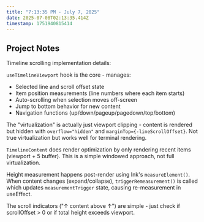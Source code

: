 ```yaml
---
title: "7:13:35 PM - July 7, 2025"
date: 2025-07-08T02:13:35.414Z
timestamp: 1751940815414
---
```


## Project Notes

Timeline scrolling implementation details:

`useTimelineViewport` hook is the core - manages:
- Selected line and scroll offset state
- Item position measurements (line numbers where each item starts)
- Auto-scrolling when selection moves off-screen
- Jump to bottom behavior for new content
- Navigation functions (up/down/pageup/pagedown/top/bottom)

The "virtualization" is actually just viewport clipping - content is rendered but hidden with `overflow="hidden"` and `marginTop={-lineScrollOffset}`. Not true virtualization but works well for terminal rendering.

`TimelineContent` does render optimization by only rendering recent items (viewport + 5 buffer). This is a simple windowed approach, not full virtualization.

Height measurement happens post-render using Ink's `measureElement()`. When content changes (expand/collapse), `triggerRemeasurement()` is called which updates `measurementTrigger` state, causing re-measurement in useEffect.

The scroll indicators ("↑ content above ↑") are simple - just check if scrollOffset > 0 or if total height exceeds viewport.
